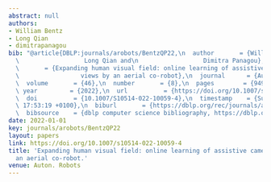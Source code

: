 ```yaml
---
abstract: null
authors:
- William Bentz
- Long Qian
- dimitrapanagou
bib: "@article{DBLP:journals/arobots/BentzQP22,\n  author       = {William Bentz and\n\
  \                  Long Qian and\n                  Dimitra Panagou},\n  title \
  \       = {Expanding human visual field: online learning of assistive camera\n \
  \                 views by an aerial co-robot},\n  journal      = {Auton. Robots},\n\
  \  volume       = {46},\n  number       = {8},\n  pages        = {949--970},\n \
  \ year         = {2022},\n  url          = {https://doi.org/10.1007/s10514-022-10059-4},\n\
  \  doi          = {10.1007/S10514-022-10059-4},\n  timestamp    = {Sun, 13 Nov 2022\
  \ 17:53:19 +0100},\n  biburl       = {https://dblp.org/rec/journals/arobots/BentzQP22.bib},\n\
  \  bibsource    = {dblp computer science bibliography, https://dblp.org}\n}"
date: 2022-01-01
key: journals/arobots/BentzQP22
layout: papers
link: https://doi.org/10.1007/s10514-022-10059-4
title: 'Expanding human visual field: online learning of assistive camera views by
  an aerial co-robot.'
venue: Auton. Robots
---
```

